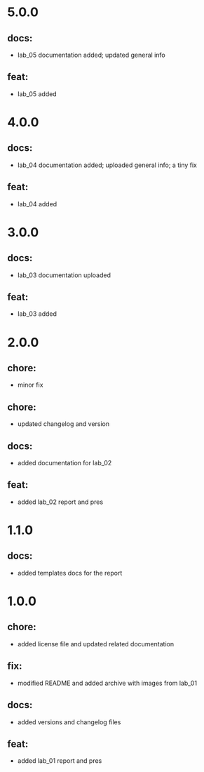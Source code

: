 # 5.0.0
## docs:
- lab_05 documentation added; updated general info
## feat: 
- lab_05 added

# 4.0.0
## docs:
- lab_04 documentation added; uploaded general info; a tiny fix
## feat: 
- lab_04 added

# 3.0.0
## docs:
- lab_03 documentation uploaded
## feat:
- lab_03 added

# 2.0.0
## chore:
- minor fix
## chore:
- updated changelog and version
## docs: 
- added documentation for lab_02
## feat:
- added lab_02 report and pres

# 1.1.0
## docs:
- added templates docs for the report

# 1.0.0 
## chore:
- added license file and updated related documentation
## fix: 
- modified README and added archive with images from lab_01
## docs: 
- added versions and changelog files
## feat:
- added lab_01 report and pres
